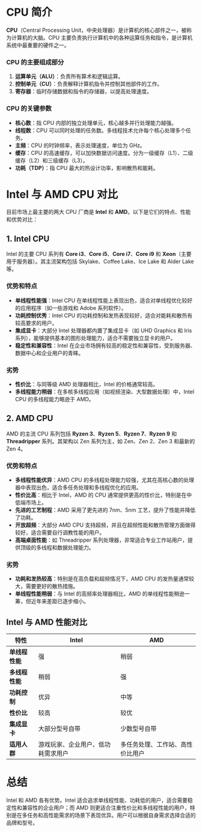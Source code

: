 # CPU 简介

**CPU**（Central Processing Unit，中央处理器）是计算机的核心部件之一，被称为计算机的大脑。CPU 主要负责执行计算机中的各种运算任务和指令，是计算机系统中最重要的硬件之一。

### CPU 的主要组成部分

1. **运算单元（ALU）**：负责所有算术和逻辑运算。
2. **控制单元（CU）**：负责解释计算机指令并控制其他部件的工作。
3. **寄存器**：临时存储数据和指令的存储器，以提高处理速度。

### CPU 的关键参数

- **核心数**：指 CPU 内部的独立处理单元，核心越多并行处理能力越强。
- **线程数**：CPU 可以同时处理的任务数。多线程技术允许每个核心处理多个任务。
- **主频**：CPU 的时钟频率，表示处理速度，单位为 GHz。
- **缓存**：CPU 的高速缓存，可以加快数据访问速度。分为一级缓存（L1）、二级缓存（L2）和三级缓存（L3）。
- **功耗（TDP）**：指 CPU 最大的热设计功率，影响散热和能耗。

# Intel 与 AMD CPU 对比

目前市场上最主要的两大 CPU 厂商是 **Intel** 和 **AMD**。以下是它们的特点、性能和优势对比：

## 1. Intel CPU

Intel 的主要 CPU 系列有 **Core i3**、**Core i5**、**Core i7**、**Core i9** 和 **Xeon**（主要用于服务器）。其主流架构包括 Skylake、Coffee Lake、Ice Lake 和 Alder Lake 等。

### 优势和特点

- **单线程性能强**：Intel CPU 在单线程性能上表现出色，适合对单线程优化较好的应用程序（如一些游戏和 Adobe 系列软件）。
- **功耗控制优秀**：Intel CPU 的功耗控制和发热表现较好，适合对能耗和散热有较高要求的用户。
- **集成显卡**：大部分 Intel 处理器都内置了集成显卡（如 UHD Graphics 和 Iris 系列），能够提供基本的图形处理能力，适合不需要独立显卡的用户。
- **稳定性和兼容性**：Intel 在企业市场拥有较高的稳定性和兼容性，受到服务器、数据中心和企业用户的青睐。

### 劣势

- **性价比**：与同等级 AMD 处理器相比，Intel 的价格通常较高。
- **多线程能力稍弱**：在多核多线程应用（如视频渲染、大型数据处理）中，Intel CPU 的多线程能力略逊于 AMD。

## 2. AMD CPU

AMD 的主流 CPU 系列包括 **Ryzen 3**、**Ryzen 5**、**Ryzen 7**、**Ryzen 9** 和 **Threadripper** 系列。其架构以 Zen 系列为主，如 Zen、Zen 2、Zen 3 和最新的 Zen 4。

### 优势和特点

- **多线程性能优异**：AMD CPU 的多线程处理能力较强，尤其在高核心数的处理器中表现出色，适合多任务处理和多线程优化的应用。
- **性价比高**：相比于 Intel，AMD 的 CPU 通常提供更高的性价比，特别是在中低端市场上。
- **先进的工艺制程**：AMD 采用了更先进的 7nm、5nm 工艺，提升了性能并降低了功耗。
- **开放超频**：大部分 AMD CPU 支持超频，并且在超频性能和散热管理方面做得较好，适合需要自行调教性能的用户。
- **高端桌面性能**：如 Threadripper 系列处理器，非常适合专业工作站用户，提供顶级的多线程和数据处理能力。

### 劣势

- **功耗和发热较高**：特别是在高负载和超频情况下，AMD CPU 的发热量通常较大，需要更好的散热措施。
- **单线程性能稍弱**：与 Intel 的高频率处理器相比，AMD 的单线程性能稍逊一筹，但近年来差距已逐步缩小。

## Intel 与 AMD 性能对比

| 特性           | Intel                              | AMD                              |
| -------------- | ---------------------------------- | -------------------------------- |
| **单线程性能** | 强                                 | 稍弱                             |
| **多线程性能** | 稍弱                               | 强                               |
| **功耗控制**   | 优异                               | 中等                             |
| **性价比**     | 较高                               | 较优                             |
| **集成显卡**   | 大部分型号自带                     | 少数型号自带                     |
| **适用人群**   | 游戏玩家、企业用户、低功耗需求用户 | 多任务处理、工作站、高性价比用户 |

# 总结

Intel 和 AMD 各有优势。Intel 适合追求单线程性能、功耗低的用户，适合需要稳定性和兼容性的企业用户；而 AMD 则更适合注重性价比和多线程性能的用户，特别是在多任务和高性能需求的场景下表现优异。用户可以根据自身需求选择合适的品牌和型号。
